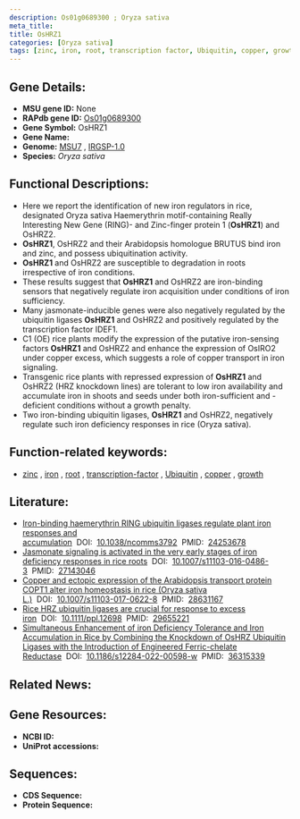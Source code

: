 ```yaml
---
description: Os01g0689300 ; Oryza sativa
meta_title:
title: OsHRZ1
categories: [Oryza sativa]
tags: [zinc, iron, root, transcription factor, Ubiquitin, copper, growth]
---
```


## Gene Details:
- **MSU gene ID:** None  
- **RAPdb gene ID:** [Os01g0689300](https://rapdb.dna.affrc.go.jp/locus/?name=Os01g0689300)  
- **Gene Symbol:** OsHRZ1
- **Gene Name:**
- **Genome:**  [MSU7](http://rice.uga.edu/)&nbsp;,&nbsp;[IRGSP-1.0](https://rapdb.dna.affrc.go.jp/download/irgsp1.html)
- **Species:** *Oryza sativa*

## Functional Descriptions:
   - Here we report the identification of new iron regulators in rice, designated Oryza sativa Haemerythrin motif-containing Really Interesting New Gene (RING)- and Zinc-finger protein 1 (**OsHRZ1**) and OsHRZ2.
   - **OsHRZ1**, OsHRZ2 and their Arabidopsis homologue BRUTUS bind iron and zinc, and possess ubiquitination activity.
   - **OsHRZ1** and OsHRZ2 are susceptible to degradation in roots irrespective of iron conditions.
   - These results suggest that **OsHRZ1** and OsHRZ2 are iron-binding sensors that negatively regulate iron acquisition under conditions of iron sufficiency.
   - Many jasmonate-inducible genes were also negatively regulated by the ubiquitin ligases **OsHRZ1** and OsHRZ2 and positively regulated by the transcription factor IDEF1.
   - C1 (OE) rice plants modify the expression of the putative iron-sensing factors **OsHRZ1** and OsHRZ2 and enhance the expression of OsIRO2 under copper excess, which suggests a role of copper transport in iron signaling.
   - Transgenic rice plants with repressed expression of **OsHRZ1** and OsHRZ2 (HRZ knockdown lines) are tolerant to low iron availability and accumulate iron in shoots and seeds under both iron-sufficient and -deficient conditions without a growth penalty.
   - Two iron-binding ubiquitin ligases, **OsHRZ1** and OsHRZ2, negatively regulate such iron deficiency responses in rice (Oryza sativa).

## Function-related keywords:
   - [zinc](/tags/zinc/)&nbsp;,&nbsp;[iron](/tags/iron/)&nbsp;,&nbsp;[root](/tags/root/)&nbsp;,&nbsp;[transcription-factor](/tags/transcription-factor/)&nbsp;,&nbsp;[Ubiquitin](/tags/Ubiquitin/)&nbsp;,&nbsp;[copper](/tags/copper/)&nbsp;,&nbsp;[growth](/tags/growth/)

## Literature:
   - [Iron-binding haemerythrin RING ubiquitin ligases regulate plant iron responses and accumulation](https://www.doi.org/10.1038/ncomms3792)&nbsp;&nbsp;DOI:&nbsp;&nbsp;[10.1038/ncomms3792](https://www.doi.org/10.1038/ncomms3792)&nbsp;&nbsp;PMID:&nbsp;&nbsp;[24253678](https://pubmed.ncbi.nlm.nih.gov/24253678/)
   - [Jasmonate signaling is activated in the very early stages of iron deficiency responses in rice roots](https://www.doi.org/10.1007/s11103-016-0486-3)&nbsp;&nbsp;DOI:&nbsp;&nbsp;[10.1007/s11103-016-0486-3](https://www.doi.org/10.1007/s11103-016-0486-3)&nbsp;&nbsp;PMID:&nbsp;&nbsp;[27143046](https://pubmed.ncbi.nlm.nih.gov/27143046/)
   - [Copper and ectopic expression of the Arabidopsis transport protein COPT1 alter iron homeostasis in rice (Oryza sativa L.)](https://www.doi.org/10.1007/s11103-017-0622-8)&nbsp;&nbsp;DOI:&nbsp;&nbsp;[10.1007/s11103-017-0622-8](https://www.doi.org/10.1007/s11103-017-0622-8)&nbsp;&nbsp;PMID:&nbsp;&nbsp;[28631167](https://pubmed.ncbi.nlm.nih.gov/28631167/)
   - [Rice HRZ ubiquitin ligases are crucial for response to excess iron](https://www.doi.org/10.1111/ppl.12698)&nbsp;&nbsp;DOI:&nbsp;&nbsp;[10.1111/ppl.12698](https://www.doi.org/10.1111/ppl.12698)&nbsp;&nbsp;PMID:&nbsp;&nbsp;[29655221](https://pubmed.ncbi.nlm.nih.gov/29655221/)
   - [Simultaneous Enhancement of iron Deficiency Tolerance and Iron Accumulation in Rice by Combining the Knockdown of OsHRZ Ubiquitin Ligases with the Introduction of Engineered Ferric-chelate Reductase](https://www.doi.org/10.1186/s12284-022-00598-w)&nbsp;&nbsp;DOI:&nbsp;&nbsp;[10.1186/s12284-022-00598-w](https://www.doi.org/10.1186/s12284-022-00598-w)&nbsp;&nbsp;PMID:&nbsp;&nbsp;[36315339](https://pubmed.ncbi.nlm.nih.gov/36315339/)

## Related News:

## Gene Resources:
- **NCBI ID:**  []()
- **UniProt accessions:** [](https://www.uniprot.org/uniprotkb//entry)

## Sequences:
- **CDS Sequence:**
- **Protein Sequence:**
